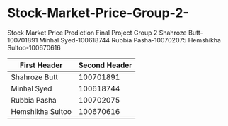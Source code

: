 # Stock-Market-Price-Group-2-
Stock Market Price Prediction Final Project Group 2
Shahroze Butt-100701891 
Minhal Syed-100618744
Rubbia Pasha-100702075
Hemshikha Sultoo-100670616

| First Header     | Second Header |
| -------------    | ------------- |
| Shahroze Butt    | 100701891     |
| Minhal Syed      | 100618744     |
| Rubbia Pasha     | 100702075     |
| Hemshikha Sultoo | 100670616     |
